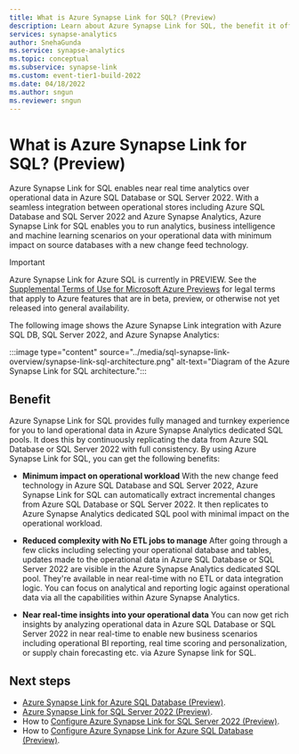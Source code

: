 ```yaml
---
title: What is Azure Synapse Link for SQL? (Preview)
description: Learn about Azure Synapse Link for SQL, the benefit it offers and price
services: synapse-analytics 
author: SnehaGunda
ms.service: synapse-analytics 
ms.topic: conceptual
ms.subservice: synapse-link
ms.custom: event-tier1-build-2022
ms.date: 04/18/2022
ms.author: sngun
ms.reviewer: sngun
---
```


# What is Azure Synapse Link for SQL? (Preview)

Azure Synapse Link for SQL enables near real time analytics over operational data in Azure SQL Database or SQL Server 2022. With a seamless integration between operational stores including Azure SQL Database and SQL Server 2022 and Azure Synapse Analytics, Azure Synapse Link for SQL enables you to run analytics, business intelligence and machine learning scenarios on your operational data with minimum impact on source databases with a new change feed technology.

> [!IMPORTANT]
> Azure Synapse Link for Azure SQL is currently in PREVIEW.
> See the [Supplemental Terms of Use for Microsoft Azure Previews](https://azure.microsoft.com/support/legal/preview-supplemental-terms/) for legal terms that apply to Azure features that are in beta, preview, or otherwise not yet released into general availability.

The following image shows the Azure Synapse Link integration with Azure SQL DB, SQL Server 2022, and Azure Synapse Analytics:

:::image type="content" source="../media/sql-synapse-link-overview/synapse-link-sql-architecture.png" alt-text="Diagram of the Azure Synapse Link for SQL architecture.":::

## Benefit

Azure Synapse Link for SQL provides fully managed and turnkey experience for you to land operational data in Azure Synapse Analytics dedicated SQL pools. It does this by continuously replicating the data from Azure SQL Database or SQL Server 2022 with full consistency. By using Azure Synapse Link for SQL, you can get the following benefits:

* **Minimum impact on operational workload**
With the new change feed technology in Azure SQL Database and SQL Server 2022, Azure Synapse Link for SQL can automatically extract incremental changes from Azure SQL Database or SQL Server 2022. It then replicates to Azure Synapse Analytics dedicated SQL pool with minimal impact on the operational workload.

* **Reduced complexity with No ETL jobs to manage**
After going through a few clicks including selecting your operational database and tables, updates made to the operational data in Azure SQL Database or SQL Server 2022 are visible in the Azure Synapse Analytics dedicated SQL pool. They're available in near real-time with no ETL or data integration logic. You can focus on analytical and reporting logic against operational data via all the capabilities within Azure Synapse Analytics.

* **Near real-time insights into your operational data**
You can now get rich insights by analyzing operational data in Azure SQL Database or SQL Server 2022 in near real-time to enable new business scenarios including operational BI reporting, real time scoring and personalization, or supply chain forecasting etc. via Azure Synapse link for SQL.

## Next steps

* [Azure Synapse Link for Azure SQL Database (Preview)](sql-database-synapse-link.md).
* [Azure Synapse Link for SQL Server 2022 (Preview)](sql-server-2022-synapse-link.md).
* How to [Configure Azure Synapse Link for SQL Server 2022 (Preview)](connect-synapse-link-sql-server-2022.md).
* How to [Configure Azure Synapse Link for Azure SQL Database (Preview)](connect-synapse-link-sql-database.md).
